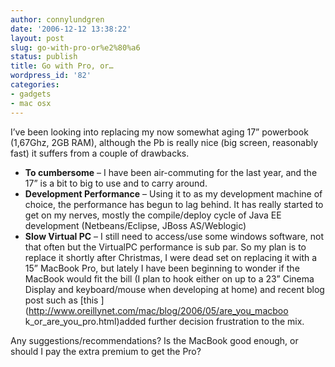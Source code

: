 ```yaml
---
author: connylundgren
date: '2006-12-12 13:38:22'
layout: post
slug: go-with-pro-or%e2%80%a6
status: publish
title: Go with Pro, or…
wordpress_id: '82'
categories:
- gadgets
- mac osx
---
```


I’ve been looking into replacing my now somewhat aging 17” powerbook (1,67Ghz,
2GB RAM), although the Pb is really nice (big screen, reasonably fast) it
suffers from a couple of drawbacks.

  

  * **To cumbersome** – I have been air-commuting for the last year, and the 17” is a bit to big to use and to carry around. 
  * **Development Performance** – Using it to as my development machine of choice, the performance has begun to lag behind. It has really started to get on my nerves, mostly the compile/deploy cycle of Java EE development (Netbeans/Eclipse, JBoss AS/Weblogic)
  * **Slow Virtual PC** – I still need to access/use some windows software, not that often but the VirtualPC performance is sub par.
So my plan is to replace it shortly after Christmas, I were dead set on
replacing it with a 15” MacBook Pro, but lately I have been beginning to
wonder if the MacBook would fit the bill (I plan to hook either on up to a 23”
Cinema Display and keyboard/mouse when developing at home) and recent blog
post such as [this ](http://www.oreillynet.com/mac/blog/2006/05/are_you_macboo
k_or_are_you_pro.html)added further decision frustration to the mix.

Any suggestions/recommendations? Is the MacBook good enough, or should I pay
the extra premium to get the Pro?

